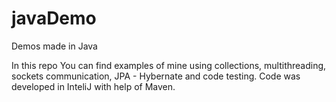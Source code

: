 # javaDemo
Demos made in Java

In this repo You can find examples of mine using collections, multithreading, sockets communication, JPA - Hybernate and code testing.
Code was developed in InteliJ with help of Maven.
